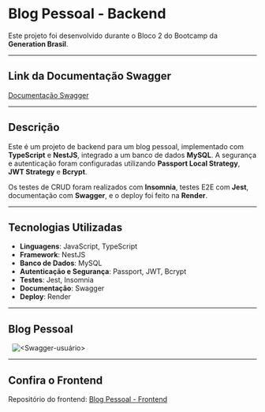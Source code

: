 # Blog Pessoal - Backend

Este projeto foi desenvolvido durante o Bloco 2 do Bootcamp da **Generation Brasil**.

---

## Link da Documentação Swagger
[Documentação Swagger](https://blogpessoal-fkop.onrender.com/swagger)

---

## Descrição
Este é um projeto de backend para um blog pessoal, implementado com **TypeScript** e **NestJS**, integrado a um banco de dados **MySQL**. A segurança e autenticação foram configuradas utilizando **Passport Local Strategy**, **JWT Strategy** e **Bcrypt**. 

Os testes de CRUD foram realizados com **Insomnia**, testes E2E com **Jest**, documentação com **Swagger**, e o deploy foi feito na **Render**.

---

## Tecnologias Utilizadas
- **Linguagens**: JavaScript, TypeScript  
- **Framework**: NestJS  
- **Banco de Dados**: MySQL  
- **Autenticação e Segurança**: Passport, JWT, Bcrypt  
- **Testes**: Jest, Insomnia  
- **Documentação**: Swagger  
- **Deploy**: Render  

---

## Blog Pessoal

![<Swagger-postagem>](https://imgur.com/ZMhnnuS)
![<Swagger-temas>](https://imgur.com/Z0z8zJt)
![<Swagger-usuário>](https://imgur.com/gqZolnd)

---

## Confira o Frontend
Repositório do frontend: [Blog Pessoal - Frontend](https://github.com/Gabriel-Buchud/blogpessoal-react)
